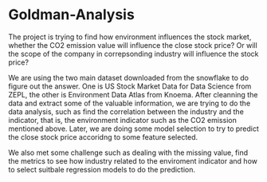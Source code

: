 # Goldman-Analysis

The project is trying to find how environment influences the stock market, whether the CO2 emission value will influence the close stock price? Or will the scope of the company in correpsonding industry will influence the stock price? 

We are using the two main dataset downloaded from the snowflake to do figure out the answer. One is US Stock Market Data for Data Science from ZEPL, the other is Environment Data Atlas from Knoema. After cleanning the data and extract some of the valuable information, we are trying to do the data analysis, such as find the correlation between the industry and the indicator, that is, the environment indicator such as the CO2 emission mentioned above. Later, we are doing some model selection to try to predict the close stock price accoridng to some feature selected.

We also met some challenge such as dealing with the missing value, find the metrics to see how industry related to the enviroment indicator and how to select suitbale regression models to do the prediction. 
